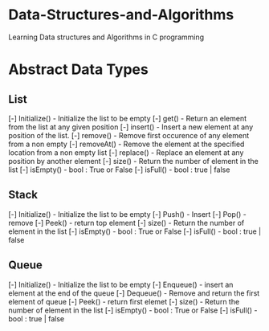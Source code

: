 # Data-Structures-and-Algorithms
Learning Data structures and Algorithms in C programming

# Abstract Data Types

## List 
[-] Initialize() - Initialize the list to be empty
[-] get() - Return an element from the list at any given position
[-] insert() - Insert a new element at any position of the list.
[-] remove() - Remove first occurence of any element from a non empty
[-] removeAt() - Remove the element at the specified location from a non empty list
[-] replace() - Replace an element at any position by another element
[-] size() - Return the number of element in the list
[-] isEmpty() - bool : True or False
[-] isFull() - bool : true | false

## Stack 
[-] Initialize() - Initialize the list to be empty
[-] Push() - Insert
[-] Pop()  - remove
[-] Peek() - return top element
[-] size() - Return the number of element in the list
[-] isEmpty() - bool : True or False
[-] isFull() - bool : true | false

## Queue
[-] Initialize() - Initialize the list to be empty
[-] Enqueue() - insert an element at the end of the queue
[-] Dequeue() - Remove and return the first element of queue
[-] Peek()  - return first elemet
[-] size() - Return the number of element in the list
[-] isEmpty() - bool : True or False
[-] isFull() - bool : true | false

